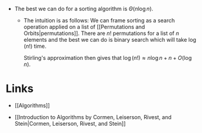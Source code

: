 * The best we can do for a sorting algorithm is $\Theta(n\log n)$. 
	* The intuition is as follows: We can frame sorting as a search operation applied on a list of [[Permutations and Orbits|permutations]]. There are $n!$ permutations for a list of $n$ elements and the best we can do is binary search which will take $\log(n!)$ time.
	  
	  Stirling's approximation then gives that $\log(n!)\approx n\log n + n + O(\log n)$.   



# Links
* [[Algorithms]]

* [[Introduction to Algorithms by Cormen, Leiserson, Rivest, and Stein|Cormen, Leiserson, Rivest, and Stein]]